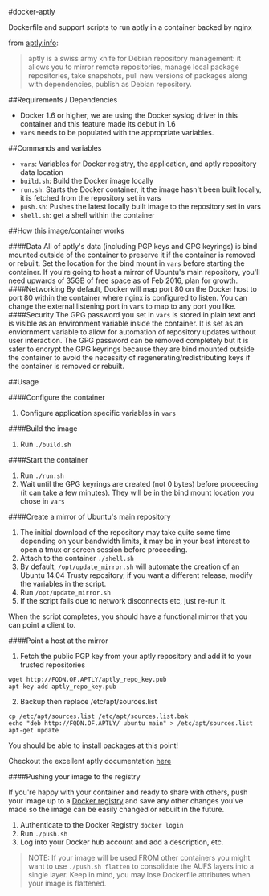 #docker-aptly

Dockerfile and support scripts to run aptly in a container backed by nginx

from [aptly.info](http://aptly.info): 
>aptly is a swiss army knife for Debian repository management: it allows you to mirror remote repositories, manage local package repositories, take snapshots, pull new versions of packages along with dependencies, publish as Debian repository.

##Requirements / Dependencies

* Docker 1.6 or higher, we are using the Docker syslog driver in this container and this feature made its debut in 1.6
* ```vars``` needs to be populated with the appropriate variables.

##Commands and variables

* ```vars```: Variables for Docker registry, the application, and aptly repository data location
* ```build.sh```: Build the Docker image locally
* ```run.sh```: Starts the Docker container, it the image hasn't been built locally, it is fetched from the repository set in vars
* ```push.sh```: Pushes the latest locally built image to the repository set in vars
* ```shell.sh```: get a shell within the container

##How this image/container works

####Data
All of aptly's data (including PGP keys and GPG keyrings) is bind mounted outside of the container to preserve it if the container is removed or rebuilt. Set the location for the bind mount in ```vars``` before starting the container. If you're going to host a mirror of Ubuntu's main repository, you'll need upwards of 35GB of free space as of Feb 2016, plan for growth.
####Networking
By default, Docker will map port 80 on the Docker host to port 80 within the container where nginx is configured to listen. You can change the external listening port in ```vars``` to map to any port you like.
####Security
The GPG password you set in ```vars``` is stored in plain text and is visible as an environment variable inside the container. It is set as an enviornment variable to allow for automation of repository updates without user interaction. The GPG password can be removed completely but it is safer to encrypt the GPG keyrings because they are bind mounted outside the container to avoid the necessity of regenerating/redistributing keys if the container is removed or rebuilt.

##Usage

####Configure the container

1. Configure application specific variables in ```vars```

####Build the image

1. Run ```./build.sh```

####Start the container

1. Run ```./run.sh```
2. Wait until the GPG keyrings are created (not 0 bytes) before proceeding (it can take a few minutes). They will be in the bind mount location you chose in ```vars```

####Create a mirror of Ubuntu's main repository
1. The initial download of the repository may take quite some time depending on your bandwidth limits, it may be in your best interest to open a tmux or screen session before proceeding.
2. Attach to the container ```./shell.sh```
3. By default, ```/opt/update_mirror.sh``` will automate the creation of an Ubuntu 14.04 Trusty repository, if you want a different release, modify the variables in the script.
4. Run ```/opt/update_mirror.sh```
5. If the script fails due to network disconnects etc, just re-run it.

When the script completes, you should have a functional mirror that you can point a client to.

####Point a host at the mirror

1. Fetch the public PGP key from your aptly repository and add it to your trusted repositories

 ```
 wget http://FQDN.OF.APTLY/aptly_repo_key.pub
 apt-key add aptly_repo_key.pub
 ```

2. Backup then replace /etc/apt/sources.list

 ```
 cp /etc/apt/sources.list /etc/apt/sources.list.bak
 echo "deb http://FQDN.OF.APTLY/ ubuntu main" > /etc/apt/sources.list
 apt-get update
 ```
 
 You should be able to install packages at this point!
 
Checkout the excellent aptly documentation [here](http://www.aptly.info/doc/overview/)
 
####Pushing your image to the registry

If you're happy with your container and ready to share with others, push your image up to a [Docker registry](https://docs.docker.com/docker-hub/) and save any other changes you've made so the image can be easily changed or rebuilt in the future.

1. Authenticate to the Docker Registry ```docker login```
2. Run ```./push.sh```
3. Log into your Docker hub account and add a description, etc.

> NOTE: If your image will be used FROM other containers you might want to use ```./push.sh flatten``` to consolidate the AUFS layers into a single layer. Keep in mind, you may lose Dockerfile attributes when your image is flattened.
